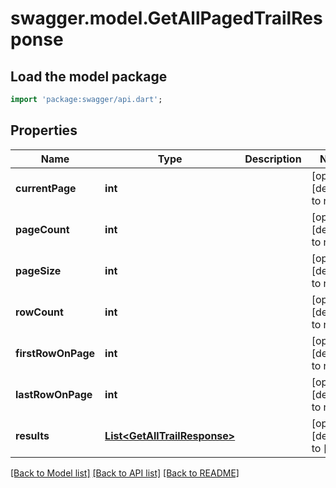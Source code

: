 # swagger.model.GetAllPagedTrailResponse

## Load the model package
```dart
import 'package:swagger/api.dart';
```

## Properties
Name | Type | Description | Notes
------------ | ------------- | ------------- | -------------
**currentPage** | **int** |  | [optional] [default to null]
**pageCount** | **int** |  | [optional] [default to null]
**pageSize** | **int** |  | [optional] [default to null]
**rowCount** | **int** |  | [optional] [default to null]
**firstRowOnPage** | **int** |  | [optional] [default to null]
**lastRowOnPage** | **int** |  | [optional] [default to null]
**results** | [**List&lt;GetAllTrailResponse&gt;**](GetAllTrailResponse.md) |  | [optional] [default to []]

[[Back to Model list]](../README.md#documentation-for-models) [[Back to API list]](../README.md#documentation-for-api-endpoints) [[Back to README]](../README.md)

